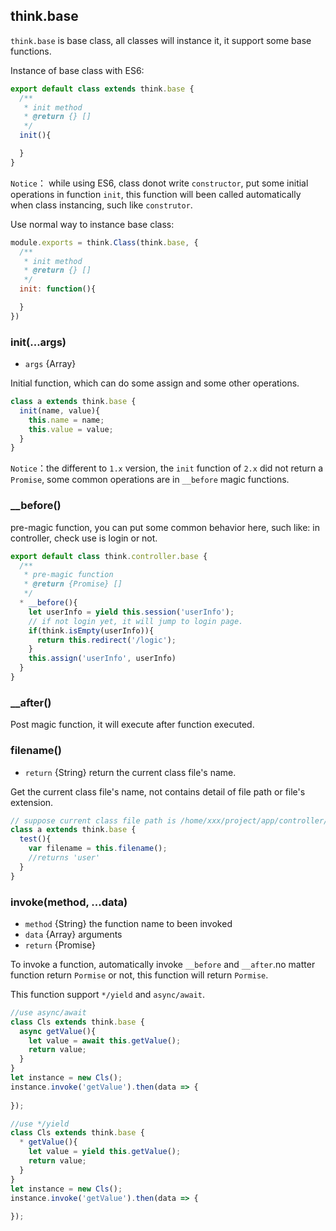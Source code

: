 ## think.base

`think.base` is base class, all classes will instance it, it support some base functions.

Instance of base class with ES6:

```js
export default class extends think.base {
  /**
   * init method
   * @return {} []
   */
  init(){

  }
}
```

`Notice`： while using ES6, class donot write `constructor`, put some initial operations in function `init`, this function will been called automatically when class instancing, such like `construtor`.

Use normal way to instance base class:

```js
module.exports = think.Class(think.base, {
  /**
   * init method
   * @return {} []
   */
  init: function(){

  }
})
```

### init(...args)

* `args` {Array}

Initial function, which can do some assign and some other operations.

```js
class a extends think.base {
  init(name, value){
    this.name = name;
    this.value = value;
  }
}
```

`Notice`：the different to `1.x` version, the `init` function of `2.x` did not return a `Promise`, some common operations are in `__before` magic functions.

### __before()

pre-magic function, you can put some common behavior here, such like: in controller, check use is login or not.

```js
export default class think.controller.base {
  /**
   * pre-magic function
   * @return {Promise} []
   */
  * __before(){
    let userInfo = yield this.session('userInfo');
    // if not login yet, it will jump to login page.
    if(think.isEmpty(userInfo)){
      return this.redirect('/logic');
    }
    this.assign('userInfo', userInfo)
  }
}
```

### __after()

Post magic function, it will execute after function executed.

### filename()

* `return` {String} return the current class file's name.

Get the current class file's name, not contains detail of file path or file's extension.
```js
// suppose current class file path is /home/xxx/project/app/controller/user.js
class a extends think.base {
  test(){
    var filename = this.filename();
    //returns 'user'
  }
}
```


### invoke(method, ...data)

* `method` {String} the function name to been invoked
* `data` {Array} arguments
* `return` {Promise}

To invoke a function, automatically invoke `__before` and `__after`.no matter function return `Pormise` or not, this function will return `Pormise`.

This function support `*/yield` and `async/await`.

```js
//use async/await
class Cls extends think.base {
  async getValue(){
    let value = await this.getValue();
    return value;
  }
}
let instance = new Cls();
instance.invoke('getValue').then(data => {
    
});
```


```js
//use */yield
class Cls extends think.base {
  * getValue(){
    let value = yield this.getValue();
    return value;
  }
}
let instance = new Cls();
instance.invoke('getValue').then(data => {
    
});

```

